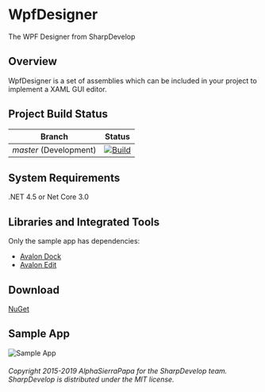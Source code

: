 # WpfDesigner
The WPF Designer from SharpDevelop

## Overview

WpfDesigner is a set of assemblies which can be included in your project to implement a XAML GUI editor.
 
## Project Build Status

Branch | Status
--- | ---
*master* (Development) | [![Build](https://github.com/icsharpcode/WpfDesigner/actions/workflows/dotnet.yml/badge.svg)](https://github.com/icsharpcode/WpfDesigner/actions/workflows/dotnet.yml)


## System Requirements

.NET 4.5 or Net Core 3.0

## Libraries and Integrated Tools

Only the sample app has dependencies:
* [Avalon Dock](http://avalondock.codeplex.com/)
* [Avalon Edit](https://github.com/icsharpcode/AvalonEdit)

## Download

[NuGet](https://www.nuget.org/packages/ICSharpCode.WpfDesigner/)

## Sample App
![Sample App](/screenshot.png?raw=true "Sample App")

###### Copyright 2015-2019 AlphaSierraPapa for the SharpDevelop team. SharpDevelop is distributed under the MIT license.
